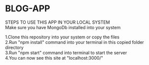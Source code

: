 # BLOG-APP
STEPS TO USE THIS APP IN YOUR LOCAL SYSTEM
<br>
Make sure you have MongoDb installed into your system
<br>

1.Clone this repository into your system or copy the files
<br>
2.Run "npm install" command into your terminal in this copied folder directory
<br>
3.Run "npm start" command into terminal to start the server 
<br>
4.You can now see this site at "localhost:3000/"
<br>
